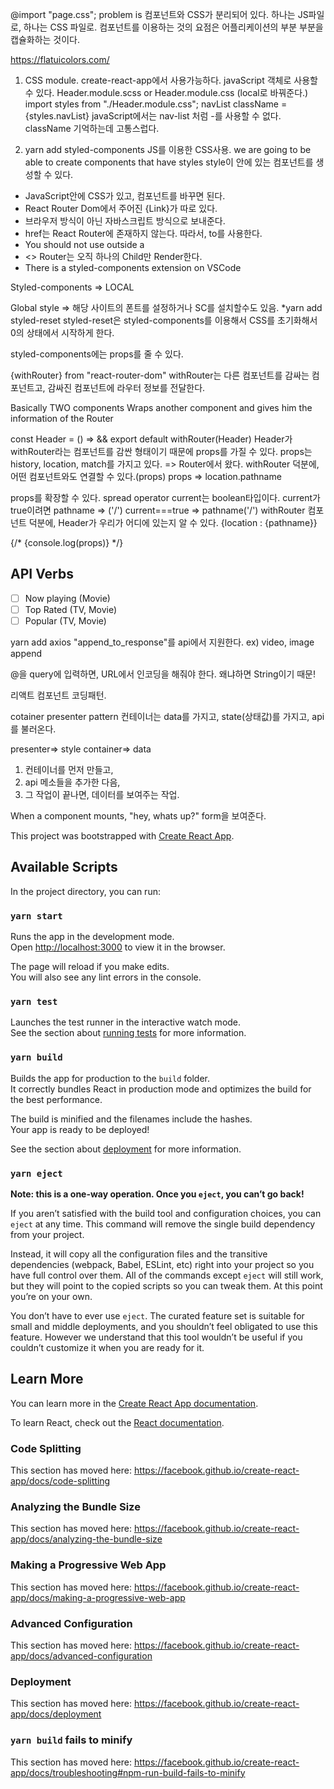 
@import "page.css"; 
problem is 
컴포넌트와 CSS가 분리되어 있다.
하나는 JS파일로, 하나는 CSS 파일로.
컴포넌트를 이용하는 것의 요점은 어플리케이션의 부분 부분을 캡슐화하는 것이다.

https://flatuicolors.com/
1. CSS module. 
create-react-app에서 사용가능하다.
javaScript 객체로 사용할 수 있다.
Header.module.scss or 
Header.module.css (local로 바꿔준다.)
import styles from "./Header.module.css";
navList 
className ={styles.navList}
javaScript에서는 nav-list 처럼 -를 사용할 수 없다.
className 기억하는데 고통스럽다.


2. yarn add styled-components
   JS를 이용한 CSS사용.
   we are going to be able to create components 
   that have styles 
   style이 안에 있는 컴포넌트를 생성할 수 있다.

* JavaScript안에 CSS가 있고, 컴포넌트를 바꾸면 된다.
* React Router Dom에서 주어진 {Link}가 따로 있다. 
* 브라우저 방식이 아닌 자바스크립트 방식으로 보내준다.
* href는 React Router에 존재하지 않는다. 따라서, to를 사용한다.
* You should not use <Link> outside a <Router>
* <> Router는 오직 하나의 Child만 Render한다.
* There is a styled-components extension on VSCode

Styled-components => LOCAL

Global style => 해당 사이트의 폰트를 설정하거나 SC를 설치할수도 있음.
*yarn add styled-reset
styled-reset은 styled-components를 이용해서 CSS를 초기화해서 0의 상태에서
시작하게 한다.

styled-components에는 props를 줄 수 있다.


{withRouter} from  "react-router-dom"
withRouter는 다른 컴포넌트를 감싸는 컴포넌트고, 감싸진 컴포넌트에 라우터 정보를 전달한다.


Basically TWO components
Wraps another component and gives him the information of the Router


const Header = () =>  && export default withRouter(Header)
Header가 withRouter라는 컴포넌트를 감싼 형태이기 때문에 props를 가질 수 있다.
props는 history, location, match를 가지고 있다. => Router에서 왔다.
withRouter 덕분에, 어떤 컴포넌트와도 연결할 수 있다.(props)
props => location.pathname

props를 확장할 수 있다.
spread operator
current는 boolean타입이다.
current가 true이려면 pathname => ('/')
current===true => pathname('/')
withRouter 컴포넌트 덕분에, Header가 우리가 어디에 있는지 알 수 있다.
{location : {pathname}}

{/* {console.log(props)} */}

## API Verbs

- [ ] Now playing (Movie)
- [ ] Top Rated (TV, Movie)
- [ ] Popular (TV, Movie)

yarn add axios
"append_to_response"를 api에서 지원한다.
ex) video, image append

@을 query에 입력하면, URL에서 인코딩을 해줘야 한다.
왜냐하면 String이기 때문!

리액트 컴포넌트 코딩패턴.

cotainer presenter pattern
컨테이너는 data를 가지고,
state(상태값)를 가지고, api를 불러온다.

presenter=> style
container=> data

1. 컨테이너를 먼저 만들고, 
2. api 메소들을 추가한 다음, 
3. 그 작업이 끝나면, 데이터를 보여주는 작업.

When a component mounts, "hey, whats up?" form을 보여준다.







This project was bootstrapped with [Create React App](https://github.com/facebook/create-react-app).

## Available Scripts

In the project directory, you can run:

### `yarn start`

Runs the app in the development mode.<br />
Open [http://localhost:3000](http://localhost:3000) to view it in the browser.

The page will reload if you make edits.<br />
You will also see any lint errors in the console.

### `yarn test`

Launches the test runner in the interactive watch mode.<br />
See the section about [running tests](https://facebook.github.io/create-react-app/docs/running-tests) for more information.

### `yarn build`

Builds the app for production to the `build` folder.<br />
It correctly bundles React in production mode and optimizes the build for the best performance.

The build is minified and the filenames include the hashes.<br />
Your app is ready to be deployed!

See the section about [deployment](https://facebook.github.io/create-react-app/docs/deployment) for more information.

### `yarn eject`

**Note: this is a one-way operation. Once you `eject`, you can’t go back!**

If you aren’t satisfied with the build tool and configuration choices, you can `eject` at any time. This command will remove the single build dependency from your project.

Instead, it will copy all the configuration files and the transitive dependencies (webpack, Babel, ESLint, etc) right into your project so you have full control over them. All of the commands except `eject` will still work, but they will point to the copied scripts so you can tweak them. At this point you’re on your own.

You don’t have to ever use `eject`. The curated feature set is suitable for small and middle deployments, and you shouldn’t feel obligated to use this feature. However we understand that this tool wouldn’t be useful if you couldn’t customize it when you are ready for it.

## Learn More

You can learn more in the [Create React App documentation](https://facebook.github.io/create-react-app/docs/getting-started).

To learn React, check out the [React documentation](https://reactjs.org/).

### Code Splitting

This section has moved here: https://facebook.github.io/create-react-app/docs/code-splitting

### Analyzing the Bundle Size

This section has moved here: https://facebook.github.io/create-react-app/docs/analyzing-the-bundle-size

### Making a Progressive Web App

This section has moved here: https://facebook.github.io/create-react-app/docs/making-a-progressive-web-app

### Advanced Configuration

This section has moved here: https://facebook.github.io/create-react-app/docs/advanced-configuration

### Deployment

This section has moved here: https://facebook.github.io/create-react-app/docs/deployment

### `yarn build` fails to minify

This section has moved here: https://facebook.github.io/create-react-app/docs/troubleshooting#npm-run-build-fails-to-minify
